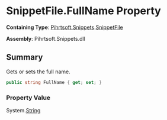 # SnippetFile\.FullName Property

**Containing Type**: [Pihrtsoft.Snippets](../../README.md)\.[SnippetFile](../README.md)

**Assembly**: Pihrtsoft\.Snippets\.dll

## Summary

Gets or sets the full name\.

```csharp
public string FullName { get; set; }
```

### Property Value

System\.[String](https://docs.microsoft.com/en-us/dotnet/api/system.string)

